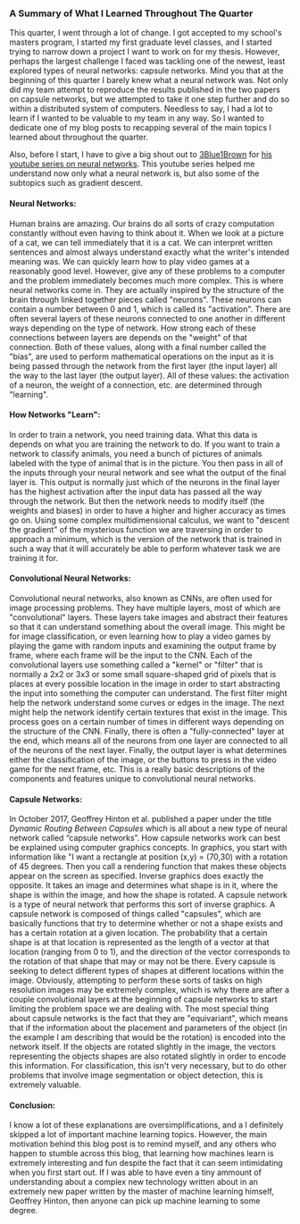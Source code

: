 ### A Summary of What I Learned Throughout The Quarter
This quarter, I went through a lot of change. I got accepted to my school's masters program, I started my first graduate level classes, and I started trying to narrow down a project I want to work on for my thesis. However, perhaps the largest challenge I faced was tackling one of the newest, least explored types of neural networks: capsule networks. Mind you that at the beginning of this quarter I barely knew what a neural network was. Not only did my team attempt to reproduce the results published in the two papers on capsule networks, but we attempted to take it one step further and do so within a distributed system of computers. Needless to say, I had a lot to learn if I wanted to be valuable to my team in any way. So I wanted to dedicate one of my blog posts to recapping several of the main topics I learned about throughout the quarter.

Also, before I start, I have to give a big shout out to [3Blue1Brown](https://www.youtube.com/channel/UCYO_jab_esuFRV4b17AJtAw) for [his youtube series on neural networks](https://www.youtube.com/watch?v=aircAruvnKk&list=PLZHQObOWTQDNU6R1_67000Dx_ZCJB-3pi). This youtube series helped me understand now only what a neural network is, but also some of the subtopics such as gradient descent.

#### Neural Networks:
Human brains are amazing. Our brains do all sorts of crazy computation constantly without even having to think about it. When we look at a picture of a cat, we can tell immediately that it is a cat. We can interpret written sentences and almost always understand exactly what the writer's intended meaning was. We can quickly learn how to play video games at a reasonably good level. However, give any of these problems to a computer and the problem immediately becomes much more complex. This is where neural networks come in. They are actually inspired by the structure of the brain through linked together pieces called "neurons". These neurons can contain a number between 0 and 1, which is called its "activation". There are often several layers of these neurons connected to one another in different ways depending on the type of network. How strong each of these connections between layers are depends on the "weight" of that connection. Both of these values, along with a final number called the "bias", are used to perform mathematical operations on the input as it is being passed through the network from the first layer (the input layer) all the way to the last layer (the output layer). All of these values: the activation of a neuron, the weight of a connection, etc. are determined through "learning".

#### How Networks "Learn":
In order to train a network, you need training data. What this data is depends on what you are training the network to do. If you want to train a network to classify animals, you need a bunch of pictures of animals labeled with the type of animal that is in the picture. You then pass in all of the inputs through your neural network and see what the output of the final layer is. This output is normally just which of the neurons in the final layer has the highest activation after the input data has passed all the way through the network. But then the network needs to modify itself (the weights and biases) in order to have a higher and higher accuracy as times go on. Using some complex multidimensional calculus, we want to "descent the gradient" of the mysterious function we are traversing in order to approach a minimum, which is the version of the network that is trained in such a way that it will accurately be able to perform whatever task we are training it for.

#### Convolutional Neural Networks:
Convolutional neural networks, also known as CNNs, are often used for image processing problems. They have multiple layers, most of which are "convolutional" layers. These layers take images and abstract their features so that it can understand something about the overall image. This might be for image classification, or even learning how to play a video games by playing the game with random inputs and examining the output frame by frame, where each frame will be the input to the CNN. Each of the convolutional layers use something called a "kernel" or "filter" that is normally a 2x2 or 3x3 or some small square-shaped grid of pixels that is places at every possible location in the image in order to start abstracting the input into something the computer can understand. The first filter might help the network understand some curves or edges in the image. The next might help the network identify certain textures that exist in the image. This process goes on a certain number of times in different ways depending on the structure of the CNN. Finally, there is often a "fully-connected" layer at the end, which means all of the neurons from one layer are connected to all of the neurons of the next layer. Finally, the output layer is what determines either the classification of the image, or the buttons to press in the video game for the next frame, etc. This is a really basic descriptions of the components and features unique to convolutional neural networks.

#### Capsule Networks:
In October 2017, Geoffrey Hinton et al. published a paper under the title *Dynamic Routing Between Capsules* which is all about a new type of neural network called “capsule networks”. How capsule networks work can best be explained using computer graphics concepts. In graphics, you start with information like "I want a rectangle at position (x,y) = (70,30) with a rotation of 45 degrees. Then you call a rendering function that makes these objects appear on the screen as specified. Inverse graphics does exactly the opposite. It takes an image and determines what shape is in it, where the shape is within the image, and how the shape is rotated. A capsule network is a type of neural network that performs this sort of inverse graphics. A capsule network is composed of things called "capsules", which are basically functions that try to determine whether or not a shape exists and has a certain rotation at a given location. The probability that a certain shape is at that location is represented as the length of a vector at that location (ranging from 0 to 1), and the direction of the vector corresponds to the rotation of that shape that may or may not be there. Every capsule is seeking to detect different types of shapes at different locations within the image. Obviously, attempting to perform these sorts of tasks on high resolution images may be extremely complex, which is why there are after a couple convolutional layers at the beginning of capsule networks to start limiting the problem space we are dealing with. The most special thing about capsule networks is the fact that they are "equivariant", which means that if the information about the placement and parameters of the object (in the example I am describing that would be the rotation) is encoded into the network itself. If the objects are rotated slightly in the image, the vectors representing the objects shapes are also rotated slightly in order to encode this information. For classification, this isn't very necessary, but to do other problems that involve image segmentation or object detection, this is extremely valuable.

#### Conclusion:
I know a lot of these explanations are oversimplifications, and a I definitely skipped a lot of important machine learning topics. However, the main motivation behind this blog post is to remind myself, and any others who happen to stumble across this blog, that learning how machines learn is extremely interesting and fun despite the fact that it can seem intimidating when you first start out. If I was able to have even a tiny ammount of understanding about a complex new technology written about in an extremely new paper written by the master of machine learning himself, Geoffrey Hinton, then anyone can pick up machine learning to some degree.
